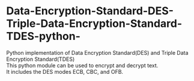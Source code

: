 # Data-Encryption-Standard-DES-Triple-Data-Encryption-Standard-TDES-python-
Python implementation of Data Encryption Standard(DES) and Triple Data Encryption Standard(TDES)  
This python module can be used to encrypt and decrypt text.  
It includes the DES modes ECB, CBC, and OFB. 
